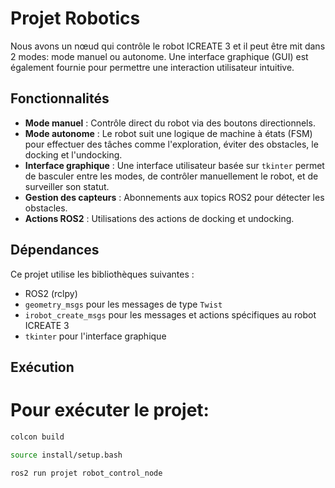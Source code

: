 # Projet Robotics

 Nous avons un nœud qui contrôle le robot ICREATE 3 et il peut être mit dans 2 modes: mode manuel ou autonome.
 Une interface graphique (GUI) est également fournie pour permettre une interaction utilisateur intuitive.

## Fonctionnalités

- **Mode manuel** : Contrôle direct du robot via des boutons directionnels.
- **Mode autonome** : Le robot suit une logique de machine à états (FSM) pour effectuer des tâches comme l'exploration, éviter des obstacles, le docking et l'undocking.
- **Interface graphique** : Une interface utilisateur basée sur `tkinter` permet de basculer entre les modes, de contrôler manuellement le robot, et de surveiller son statut.
- **Gestion des capteurs** : Abonnements aux topics ROS2 pour détecter les obstacles.
- **Actions ROS2** : Utilisations des actions de docking et undocking.

## Dépendances

Ce projet utilise les bibliothèques suivantes :

- ROS2 (rclpy)
- `geometry_msgs` pour les messages de type `Twist`
- `irobot_create_msgs` pour les messages et actions spécifiques au robot ICREATE 3
- `tkinter` pour l'interface graphique

## Exécution

# Pour exécuter le projet:

```bash
colcon build
````
```bash	
source install/setup.bash
```

```bash
ros2 run projet robot_control_node
```